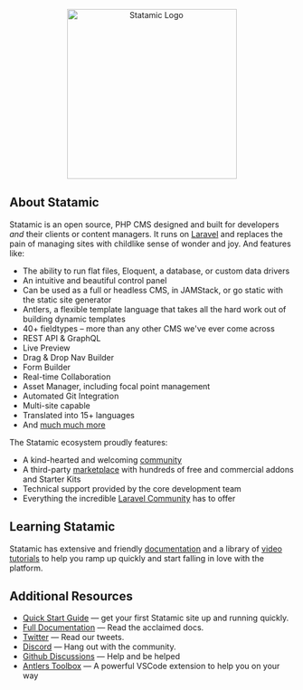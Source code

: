 <p align="center"><img src="https://statamic.com/assets/branding/Statamic-Logo+Wordmark-Rad.svg" width="300" alt="Statamic Logo" /></p>

## About Statamic

Statamic is an open source, PHP CMS designed and built for developers _and_ their clients or content managers. It runs on [Laravel](https://laravel.com) and replaces the pain of managing sites with childlike sense of wonder and joy. And features like:

- The ability to run flat files, Eloquent, a database, or custom data drivers
- An intuitive and beautiful control panel
- Can be used as a full or headless CMS, in JAMStack, or go static with the static site generator
- Antlers, a flexible template language that takes all the hard work out of building dynamic templates
- 40+ fieldtypes – more than any other CMS we've ever come across
- REST API & GraphQL
- Live Preview
- Drag & Drop Nav Builder
- Form Builder
- Real-time Collaboration
- Asset Manager, including focal point management
- Automated Git Integration
- Multi-site capable
- Translated into 15+ languages
- And [much much more](https://statamic.com/features)

The Statamic ecosystem proudly features:

- A kind-hearted and welcoming [community](https://statamic.com/discord)
- A third-party [marketplace](https://statamic.com/marketplace) with hundreds of free and commercial addons and Starter Kits
- Technical support provided by the core development team
- Everything the incredible [Laravel Community](https://laravel.com/) has to offer

## Learning Statamic

Statamic has extensive and friendly [documentation](https://statamic.dev) and a library of [video tutorials](https://youtube.com/statamic) to help you ramp up quickly and start falling in love with the platform.

## Additional Resources

- [Quick Start Guide](https://statamic.dev/quick-start-guide) — get your first Statamic site up and running quickly.
- [Full Documentation](https://statamic.dev) — Read the acclaimed docs.
- [Twitter](https://twitter.com/statamic) — Read our tweets.
- [Discord](https://statamic.com/discord) — Hang out with the community.
- [Github Discussions](https://github.com/statamic/cms/discussions) — Help and be helped
- [Antlers Toolbox](https://antlers.dev) — A powerful VSCode extension to help you on your way
